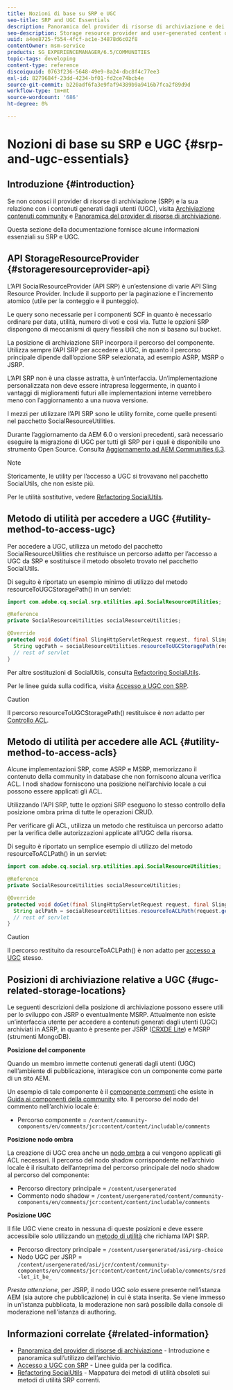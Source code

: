 ```yaml
---
title: Nozioni di base su SRP e UGC
seo-title: SRP and UGC Essentials
description: Panoramica del provider di risorse di archiviazione e dei contenuti generati dall'utente
seo-description: Storage resource provider and user-generated content overview
uuid: a4ee8725-f554-4fcf-ac1e-34878d6c02f8
contentOwner: msm-service
products: SG_EXPERIENCEMANAGER/6.5/COMMUNITIES
topic-tags: developing
content-type: reference
discoiquuid: 0763f236-5648-49e9-8a24-dbc8f4c77ee3
exl-id: 8279684f-23dd-4234-bf01-fd2ce74bcb4e
source-git-commit: b220adf6fa3e9faf94389b9a9416b7fca2f89d9d
workflow-type: tm+mt
source-wordcount: '686'
ht-degree: 0%

---
```


# Nozioni di base su SRP e UGC {#srp-and-ugc-essentials}

## Introduzione {#introduction}

Se non conosci il provider di risorse di archiviazione (SRP) e la sua relazione con i contenuti generati dagli utenti (UGC), visita [Archiviazione contenuti community](working-with-srp.md) e [Panoramica del provider di risorse di archiviazione](srp.md).

Questa sezione della documentazione fornisce alcune informazioni essenziali su SRP e UGC.

## API StorageResourceProvider {#storageresourceprovider-api}

L’API SocialResourceProvider (API SRP) è un’estensione di varie API Sling Resource Provider. Include il supporto per la paginazione e l&#39;incremento atomico (utile per la conteggio e il punteggio).

Le query sono necessarie per i componenti SCF in quanto è necessario ordinare per data, utilità, numero di voti e così via. Tutte le opzioni SRP dispongono di meccanismi di query flessibili che non si basano sul bucket.

La posizione di archiviazione SRP incorpora il percorso del componente. Utilizza sempre l’API SRP per accedere a UGC, in quanto il percorso principale dipende dall’opzione SRP selezionata, ad esempio ASRP, MSRP o JSRP.

L’API SRP non è una classe astratta, è un’interfaccia. Un’implementazione personalizzata non deve essere intrapresa leggermente, in quanto i vantaggi di miglioramenti futuri alle implementazioni interne verrebbero meno con l’aggiornamento a una nuova versione.

I mezzi per utilizzare l’API SRP sono le utility fornite, come quelle presenti nel pacchetto SocialResourceUtilities.

Durante l’aggiornamento da AEM 6.0 o versioni precedenti, sarà necessario eseguire la migrazione di UGC per tutti gli SRP per i quali è disponibile uno strumento Open Source. Consulta [Aggiornamento ad AEM Communities 6.3](upgrade.md).

>[!NOTE]
>
>Storicamente, le utility per l’accesso a UGC si trovavano nel pacchetto SocialUtils, che non esiste più.
>
>Per le utilità sostitutive, vedere [Refactoring SocialUtils](socialutils.md).

## Metodo di utilità per accedere a UGC {#utility-method-to-access-ugc}

Per accedere a UGC, utilizza un metodo del pacchetto SocialResourceUtilities che restituisce un percorso adatto per l’accesso a UGC da SRP e sostituisce il metodo obsoleto trovato nel pacchetto SocialUtils.

Di seguito è riportato un esempio minimo di utilizzo del metodo resourceToUGCStoragePath() in un servlet:

```java
import com.adobe.cq.social.srp.utilities.api.SocialResourceUtilities;

@Reference
private SocialResourceUtilities socialResourceUtilities;

@Override
protected void doGet(final SlingHttpServletRequest request, final SlingHttpServletResponse response) throws ServletException, IOException {
  String ugcPath = socialResourceUtilities.resourceToUGCStoragePath(request.getResource());
  // rest of servlet
}
```

Per altre sostituzioni di SocialUtils, consulta [Refactoring SocialUtils](socialutils.md).

Per le linee guida sulla codifica, visita [Accesso a UGC con SRP](accessing-ugc-with-srp.md).

>[!CAUTION]
>
>Il percorso resourceToUGCStoragePath() restituisce è *non* adatto per [Controllo ACL](srp.md#for-access-control-acls).

## Metodo di utilità per accedere alle ACL {#utility-method-to-access-acls}

Alcune implementazioni SRP, come ASRP e MSRP, memorizzano il contenuto della community in database che non forniscono alcuna verifica ACL. I nodi shadow forniscono una posizione nell’archivio locale a cui possono essere applicati gli ACL.

Utilizzando l&#39;API SRP, tutte le opzioni SRP eseguono lo stesso controllo della posizione ombra prima di tutte le operazioni CRUD.

Per verificare gli ACL, utilizza un metodo che restituisca un percorso adatto per la verifica delle autorizzazioni applicate all’UGC della risorsa.

Di seguito è riportato un semplice esempio di utilizzo del metodo resourceToACLPath() in un servlet:

```java
import com.adobe.cq.social.srp.utilities.api.SocialResourceUtilities;

@Reference
private SocialResourceUtilities socialResourceUtilities;

@Override
protected void doGet(final SlingHttpServletRequest request, final SlingHttpServletResponse response) throws ServletException, IOException {
  String aclPath = socialResourceUtilities.resourceToACLPath(request.getResource());
  // rest of servlet
}
```

>[!CAUTION]
>
>Il percorso restituito da resourceToACLPath() è *non* adatto per [accesso a UGC](#utility-method-to-access-acls) stesso.

## Posizioni di archiviazione relative a UGC {#ugc-related-storage-locations}

Le seguenti descrizioni della posizione di archiviazione possono essere utili per lo sviluppo con JSRP o eventualmente MSRP. Attualmente non esiste un’interfaccia utente per accedere a contenuti generati dagli utenti (UGC) archiviati in ASRP, in quanto è presente per JSRP ([CRXDE Lite](../../help/sites-developing/developing-with-crxde-lite.md)) e MSRP (strumenti MongoDB).

**Posizione del componente**

Quando un membro immette contenuti generati dagli utenti (UGC) nell’ambiente di pubblicazione, interagisce con un componente come parte di un sito AEM.

Un esempio di tale componente è il [componente commenti](http://localhost:4502/content/community-components/en/comments.html) che esiste in [Guida ai componenti della community](components-guide.md) sito. Il percorso del nodo del commento nell’archivio locale è:

* Percorso componente = `/content/community-components/en/comments/jcr:content/content/includable/comments`

**Posizione nodo ombra**

La creazione di UGC crea anche un [nodo ombra](srp.md#about-shadow-nodes-in-jcr) a cui vengono applicati gli ACL necessari. Il percorso del nodo shadow corrispondente nell’archivio locale è il risultato dell’anteprima del percorso principale del nodo shadow al percorso del componente:

* Percorso directory principale = `/content/usergenerated`
* Commento nodo shadow = `/content/usergenerated/content/community-components/en/comments/jcr:content/content/includable/comments`

**Posizione UGC**

Il file UGC viene creato in nessuna di queste posizioni e deve essere accessibile solo utilizzando un [metodo di utilità](#utility-method-to-access-ugc) che richiama l’API SRP.

* Percorso directory principale = `/content/usergenerated/asi/srp-choice`
* Nodo UGC per JSRP = `/content/usergenerated/asi/jcr/content/community-components/en/comments/jcr:content/content/includable/comments/srzd-let_it_be_`

*Presta attenzione*, per JSRP, il nodo UGC *solo* essere presente nell’istanza AEM (sia autore che pubblicazione) in cui è stata inserita. Se viene immesso in un&#39;istanza pubblicata, la moderazione non sarà possibile dalla console di moderazione nell&#39;istanza di authoring.

## Informazioni correlate {#related-information}

* [Panoramica del provider di risorse di archiviazione](srp.md) - Introduzione e panoramica sull’utilizzo dell’archivio.
* [Accesso a UGC con SRP](accessing-ugc-with-srp.md) - Linee guida per la codifica.
* [Refactoring SocialUtils](socialutils.md) - Mappatura dei metodi di utilità obsoleti sui metodi di utilità SRP correnti.
